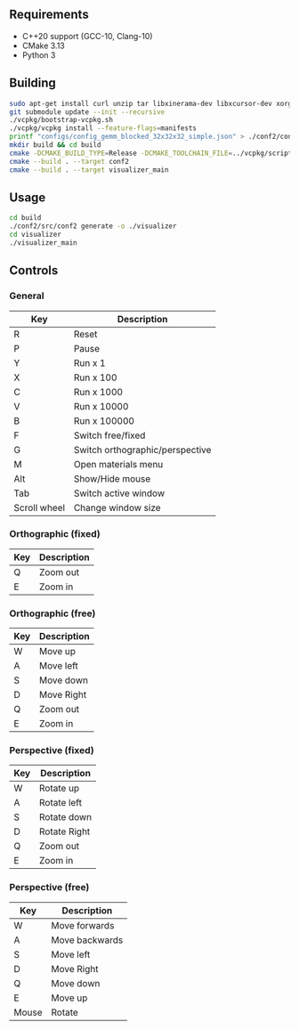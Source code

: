 ## Requirements

- C++20 support (GCC-10, Clang-10)
- CMake 3.13
- Python 3

## Building

```bash
sudo apt-get install curl unzip tar libxinerama-dev libxcursor-dev xorg-dev libglu1-mesa-dev
git submodule update --init --recursive
./vcpkg/bootstrap-vcpkg.sh
./vcpkg/vcpkg install --feature-flags=manifests
printf "configs/config_gemm_blocked_32x32x32_simple.json" > ./conf2/config_path.txt
mkdir build && cd build
cmake -DCMAKE_BUILD_TYPE=Release -DCMAKE_TOOLCHAIN_FILE=../vcpkg/scripts/buildsystems/vcpkg.cmake ..
cmake --build . --target conf2
cmake --build . --target visualizer_main
```

## Usage

```bash
cd build
./conf2/src/conf2 generate -o ./visualizer
cd visualizer
./visualizer_main
```

## Controls

### General

| Key          | Description                     |
| ------------ | ------------------------------- |
| R            | Reset                           |
| P            | Pause                           |
| Y            | Run x 1                         |
| X            | Run x 100                       |
| C            | Run x 1000                      |
| V            | Run x 10000                     |
| B            | Run x 100000                    |
| F            | Switch free/fixed               |
| G            | Switch orthographic/perspective |
| M            | Open materials menu             |
| Alt          | Show/Hide mouse                 |
| Tab          | Switch active window            |
| Scroll wheel | Change window size              |

### Orthographic (fixed)

| Key | Description |
| --- | ----------- |
| Q   | Zoom out    |
| E   | Zoom in     |

### Orthographic (free)

| Key | Description |
| --- | ----------- |
| W   | Move up     |
| A   | Move left   |
| S   | Move down   |
| D   | Move Right  |
| Q   | Zoom out    |
| E   | Zoom in     |

### Perspective (fixed)

| Key | Description  |
| --- | ------------ |
| W   | Rotate up    |
| A   | Rotate left  |
| S   | Rotate down  |
| D   | Rotate Right |
| Q   | Zoom out     |
| E   | Zoom in      |

### Perspective (free)

| Key   | Description    |
| ----- | -------------- |
| W     | Move forwards  |
| A     | Move backwards |
| S     | Move left      |
| D     | Move Right     |
| Q     | Move down      |
| E     | Move up        |
| Mouse | Rotate         |
